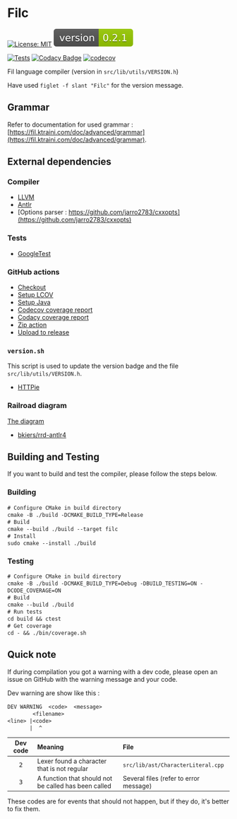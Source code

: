 # Filc

[![License: MIT](https://img.shields.io/badge/License-MIT-yellow.svg)](https://opensource.org/licenses/MIT)
![Version](version.svg)

[![Tests](https://github.com/Fil-Language/Filc/actions/workflows/tests.yml/badge.svg?branch=master)](https://github.com/Fil-Language/Filc/actions/workflows/tests.yml)
[![Codacy Badge](https://app.codacy.com/project/badge/Grade/749c60420a9244dbac4ce1e0bd594f1e)](https://www.codacy.com/gh/Fil-Language/Filc/dashboard?utm_source=github.com&amp;utm_medium=referral&amp;utm_content=Fil-Language/Filc&amp;utm_campaign=Badge_Grade)
[![codecov](https://codecov.io/gh/Fil-Language/Filc/branch/master/graph/badge.svg?token=BRT1CEUTW9)](https://codecov.io/gh/Fil-Language/Filc)

Fil language compiler (version in `src/lib/utils/VERSION.h`)

Have used `figlet -f slant "Filc"` for the version message.

## Grammar

Refer to documentation for used
grammar : [https://fil.ktraini.com/doc/advanced/grammar](https://fil.ktraini.com/doc/advanced/grammar).

## External dependencies

### Compiler

- [LLVM](https://llvm.org/)
- [Antlr](https://www.antlr.org/)
- [Options parser : https://github.com/jarro2783/cxxopts](https://github.com/jarro2783/cxxopts)

### Tests

- [GoogleTest](https://google.github.io/googletest/)

### GitHub actions

- [Checkout](https://github.com/marketplace/actions/checkout)
- [Setup LCOV](https://github.com/marketplace/actions/setup-lcov)
- [Setup Java](https://github.com/marketplace/actions/setup-java-jdk)
- [Codecov coverage report](https://github.com/marketplace/actions/codecov)
- [Codacy coverage report](https://github.com/marketplace/actions/codacy-coverage-reporter)
- [Zip action](https://github.com/montudor/action-zip)
- [Upload to release](https://github.com/JasonEtco/upload-to-release)

### `version.sh`

This script is used to update the version badge and the file `src/lib/utils/VERSION.h`.

- [HTTPie](https://github.com/httpie/httpie)

### Railroad diagram

[The diagram](src/lib/grammar/diagram.html)

- [bkiers/rrd-antlr4](https://github.com/bkiers/rrd-antlr4)

## Building and Testing

If you want to build and test the compiler, please follow the steps below.

### Building

```shell
# Configure CMake in build directory
cmake -B ./build -DCMAKE_BUILD_TYPE=Release
# Build
cmake --build ./build --target filc
# Install
sudo cmake --install ./build
```

### Testing

```shell
# Configure CMake in build directory
cmake -B ./build -DCMAKE_BUILD_TYPE=Debug -DBUILD_TESTING=ON -DCODE_COVERAGE=ON
# Build
cmake --build ./build
# Run tests
cd build && ctest
# Get coverage
cd - && ./bin/coverage.sh
```

## Quick note

If during compilation you got a warning with a dev code, please open an issue on GitHub with the warning message and
your code.

Dev warning are show like this :

```
DEV WARNING  <code>  <message>
        <filename>
<line> |<code>
       |  ^
```

|   Dev code   | Meaning                                              | File                                   |
|:------------:|:-----------------------------------------------------|:---------------------------------------|
| <kbd>2</kbd> | Lexer found a character that is not regular          | `src/lib/ast/CharacterLiteral.cpp`     |
| <kbd>3</kdb> | A function that should not be called has been called | Several files (refer to error message) |

These codes are for events that should not happen, but if they do, it's better to fix them.
